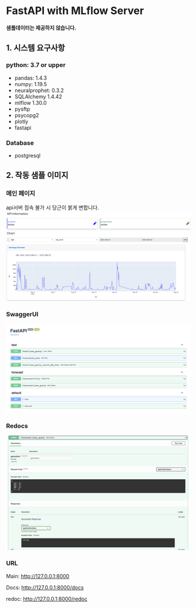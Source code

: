 # **FastAPI** with **MLflow** Server
**샘플데이터는 제공하지 않습니다.**
## 1. 시스템 요구사항
###  python: 3.7 or upper
- pandas: 1.4.3
- numpy: 1.19.5
- neuralprophet: 0.3.2
- SQLAlchemy 1.4.42
- mlflow 1.30.0
- pysftp
- psycopg2
- plotly
- fastapi

### Database
- postgresql

## 2. 작동 샘플 이미지
### 메인 페이지 
api서버 접속 불가 시 당근이 붉게 변합니다.
![](readme_img/main_page.png)

### SwaggerUI
![](readme_img/swagger_ui.png)

### Redocs
![](readme_img/redoc.png)


### URL
Main: http://127.0.0.1:8000

Docs: http://127.0.0.1:8000/docs

redoc: http://127.0.0.1:8000/redoc

